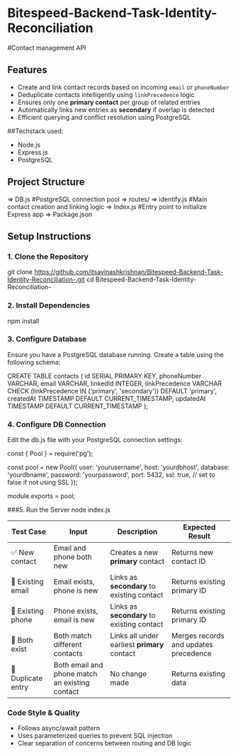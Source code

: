 # Bitespeed-Backend-Task-Identity-Reconciliation

#Contact management API

## Features
  - Create and link contact records based on incoming `email` or `phoneNumber`
  - Deduplicate contacts intelligently using `linkPrecedence` logic
  - Ensures only one **primary contact** per group of related entries
  - Automatically links new entries as **secondary** if overlap is detected
  - Efficient querying and conflict resolution using PostgreSQL

##Techstack used:
  - Node.js
  - Express.js
  - PostgreSQL

##  Project Structure
  => DB.js #PostgreSQL connection pool
  => routes/
      => identify.js #Main contact creation and linking logic 
  => Index.js #Entry point to initialize Express app
  => Package.json

##  Setup Instructions

### 1. Clone the Repository

git clone https://github.com/itsavinashkrishnan/Bitespeed-Backend-Task-Identity-Reconciliation-.git
cd Bitespeed-Backend-Task-Identity-Reconciliation-

### 2. Install Dependencies

npm install

### 3. Configure Database

Ensure you have a PostgreSQL database running. Create a table using the following schema:

CREATE TABLE contacts (
  id SERIAL PRIMARY KEY,
  phoneNumber VARCHAR,
  email VARCHAR,
  linkedId INTEGER,
  linkPrecedence VARCHAR CHECK (linkPrecedence IN ('primary', 'secondary')) DEFAULT 'primary',
  createdAt TIMESTAMP DEFAULT CURRENT_TIMESTAMP,
  updatedAt TIMESTAMP DEFAULT CURRENT_TIMESTAMP
);

### 4. Configure DB Connection

Edit the db.js file with your PostgreSQL connection settings:

const { Pool } = require('pg');

const pool = new Pool({
  user: 'yourusername',
  host: 'yourdbhost',
  database: 'yourdbname',
  password: 'yourpassword',
  port: 5432,
  ssl: true, // set to false if not using SSL
});

module.exports = pool;

###5. Run the Server
  node index.js

  | Test Case          | Input                                          | Description                                  | Expected Result                       |
| ------------------ | ---------------------------------------------- | -------------------------------------------- | ------------------------------------- |
| ✅ New contact      | Email and phone both new                       | Creates a new **primary** contact            | Returns new contact ID                |
| 🔁 Existing email  | Email exists, phone is new                     | Links as **secondary** to existing contact   | Returns existing primary ID           |
| 🔁 Existing phone  | Phone exists, email is new                     | Links as **secondary** to existing contact   | Returns existing primary ID           |
| 🔁 Both exist      | Both match different contacts                  | Links all under earliest **primary** contact | Merges records and updates precedence |
| 🧪 Duplicate entry | Both email and phone match an existing contact | No change made                               | Returns existing data                 |


### Code Style & Quality  
  - Follows async/await pattern
  - Uses parameterized queries to prevent SQL injection
  - Clear separation of concerns between routing and DB logic


  
